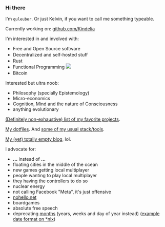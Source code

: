 ### Hi there

I'm `quleuber`. Or just Kelvin, if you want to call me something typeable.

Currently working on: [github.com/Kindelia](https://github.com/Kindelia)

I'm interested in and involved with:

- Free and Open Source software
- Decentralized and self-hosted stuff
  <img src="https://raw.githubusercontent.com/FortAwesome/Font-Awesome/6.x/svgs/solid/circle-nodes.svg" width="16" height="16">
- Rust
  <img src="https://raw.githubusercontent.com/FortAwesome/Font-Awesome/6.x/svgs/brands/rust.svg" width="16" height="16">
- Functional Programming
  <img src="https://render.githubusercontent.com/render/math?math=\lambda">
- Bitcoin
  <img src="https://raw.githubusercontent.com/FortAwesome/Font-Awesome/6.x/svgs/brands/bitcoin.svg" width="16" height="16">

Interested but ultra noob:

- Philosophy (specially Epistemology)
- Micro-economics
- Cognition, Mind and the nature of Consciousness
- anything evolutionary

[(Definitely non-exhaustive) list of my favorite projects](https://github.com/stars/quleuber/lists/fav).

[My dotfiles](https://github.com/quleuber/dotfiles). And [some of my usual stack/tools](https://github.com/stars/quleuber/lists/my-stack).

[My (yet) totally empty blog](https://blog.quleuber.dev/), lol.

I advocate for:

- **…** instead of **...**
- floating cities in the middle of the ocean
- new games getting local multiplayer
- people wanting to play local multiplayer
- they having the controllers to do so
- nuclear energy
- not calling Facebook "Meta", it's just offensive
- [nohello.net](https://nohello.net)
- boardgames
- absolute free speech
- deprecating [months](https://www.youtube.com/watch?v=QezTrYHsr_s) (years, weeks and day of year instead) ([example date format on *nix][nomonth-format])


[nomonth-format]: https://github.com/quleuber/dotfiles/blob/fe13e6fd8803e505b944daaafa06c4f99d0bd728/home/.i3status.conf#L52
